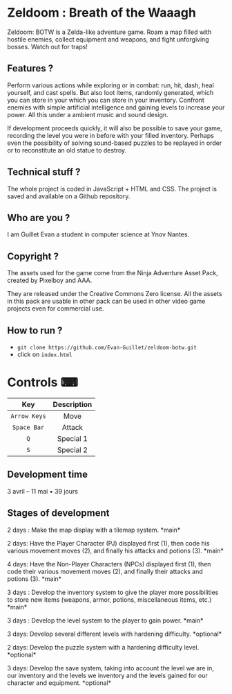 # **Zeldoom : Breath of the Waaagh**
Zeldoom: BOTW is a Zelda-like adventure game. Roam a map filled with hostile enemies, collect equipment and weapons, and fight unforgiving bosses. Watch out for traps!



## **Features ?**
Perform various actions while exploring or in combat: run, hit, dash, heal yourself, and cast spells. But also loot items, randomly generated, which you can store in your which you can store in your inventory. Confront enemies with simple artificial intelligence and gaining levels to increase your power. All this under a ambient music and sound design.

If development proceeds quickly, it will also be possible to save your game, recording the level you were in before with your filled inventory. Perhaps even the possibility of solving sound-based puzzles to be replayed in order or to reconstitute an old statue to destroy.



## **Technical stuff ?**
The whole project is coded in JavaScript + HTML and CSS. The project is saved and available on a Github repository.



## **Who are you ?**
I am Guillet Evan a student in computer science at Ynov Nantes.



## **Copyright ?**
The assets used for the game come from the Ninja Adventure Asset Pack, created by Pixelboy and AAA.

They are released under the Creative Commons Zero license. All the assets in this pack are usable in other pack can be used in other video game projects even for commercial use.



## **How to run ?**
- `git clone https://github.com/Evan-Guillet/zeldoom-botw.git`
- click on `index.html`



# Controls ⌨
| Key | Description |
| :---: | :---: |
| `Arrow Keys` | Move |
| `Space Bar` | Attack |
| `Q` | Special 1 |
| `S` | Special 2 |



## **Development time**
3 avril – 11 mai • 39 jours



## **Stages of development**
2 days :
Make the map display with a tilemap system.
\*main\*

2 days:
Have the Player Character (PJ) displayed first (1), then code his various movement moves (2), and finally his attacks and potions (3).
\*main\*

4 days:
Have the Non-Player Characters (NPCs) displayed first (1), then code their various movement moves (2), and finally their attacks and potions (3).
\*main\*

3 days :
Develop the inventory system to give the player more possibilities to store new items (weapons, armor, potions, miscellaneous items, etc.)
\*main\*

3 days :
Develop the level system to the player to gain power.
\*main\*

3 days:
Develop several different levels with hardening difficulty.
\*optional\*

2 days:
Develop the puzzle system with a hardening difficulty level.
\*optional\*

3 days:
Develop the save system, taking into account the level we are in, our inventory and the levels we inventory and the levels gained for our character and equipment.
\*optional\*
